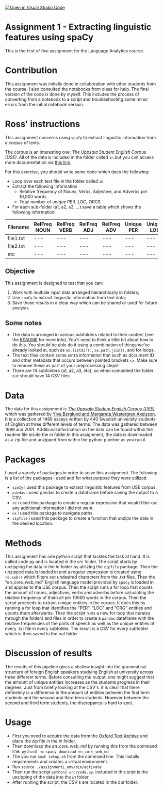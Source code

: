 [![Open in Visual Studio Code](https://classroom.github.com/assets/open-in-vscode-c66648af7eb3fe8bc4f294546bfd86ef473780cde1dea487d3c4ff354943c9ae.svg)](https://classroom.github.com/online_ide?assignment_repo_id=10145302&assignment_repo_type=AssignmentRepo)
# Assignment 1 - Extracting linguistic features using spaCy
This is the first of five assignment for the Language Analytics course.

# Contribution
This assignment was initially done in collaboration with other students from the course. I also consulted the notebooks from class for help. The final version of the code is done by myself. This includes the process of converting from a notebook to a script and troubleshooting some minor errors from the initial notebook version.

# Ross' instructions
This assignment concerns using ```spaCy``` to extract linguistic information from a corpus of texts.

The corpus is an interesting one: *The Uppsala Student English Corpus (USE)*. All of the data is included in the folder called ```in``` but you can access more documentation via [this link](https://ota.bodleian.ox.ac.uk/repository/xmlui/handle/20.500.12024/2457).

For this exercise, you should write some code which does the following:

- Loop over each text file in the folder called ```in```
- Extract the following information:
    - Relative frequency of Nouns, Verbs, Adjective, and Adverbs per 10,000 words
    - Total number of *unique* PER, LOC, ORGS
- For each sub-folder (a1, a2, a3, ...) save a table which shows the following information:

|Filename|RelFreq NOUN|RelFreq VERB|RelFreq ADJ|RelFreq ADV|Unique PER|Unique LOC|Unique ORG|
|---|---|---|---|---|---|---|---|
|file1.txt|---|---|---|---|---|---|---|
|file2.txt|---|---|---|---|---|---|---|
|etc|---|---|---|---|---|---|---|

## Objective

This assignment is designed to test that you can:

1. Work with multiple input data arranged hierarchically in folders;
2. Use ```spaCy``` to extract linguistic information from text data;
3. Save those results in a clear way which can be shared or used for future analysis

## Some notes
- The data is arranged in various subfolders related to their content (see the [README](in/README.md) for more info). You'll need to think a little bit about how to do this. You should be able do it using a combination of things we've already looked at, such as ```os.listdir()```, ```os.path.join()```, and for loops.
- The text files contain some extra information that such as document ID and other metadata that occurs between pointed brackets ```<>```. Make sure to remove these as part of your preprocessing steps!
- There are 14 subfolders (a1, a2, a3, etc), so when completed the folder ```out``` should have 14 CSV files.

# Data
The data for this assignment is [_The Uppsala Student English Corpus (USE)_](https://ota.bodleian.ox.ac.uk/repository/xmlui/handle/20.500.12024/2457) which was gathered by [Ylva Berglund and Margareta Westergren Axelsson](https://www.engelska.uu.se/research/english-language/electronic-resources/use/). It is a collection of 1489 essays written by 440 Swedish university students of English at three different levels of terms. The data was gathered between 1999 and 2001. Additional information on the data can be found within the readme file inside the _in_ folder.In this assignment, the data is downloaded as a zip file and unzipped from within the python pipeline as you run it. 

# Packages
I used a variety of packages in order to solve this assignment. The following is a list of the packages i used and for what purpose they were utilized.
* ```spaCy``` i used this package to extract linguistic features from USE corpus.
* ```pandas``` i used pandas to create a dataframe before saving the output to a CSV.
* ```re``` i used this package to create a regular expression that would filter out any additional information i did not want.
* ```os``` i used this package to navigate paths.
* ```zipfile``` i used this package to create a function that unzips the data in the desired location.

# Methods
This assignment has one python script that tackles the task at hand. It is called code.py and is located in the _src_ folder. The script starts by unzipping the data in the _in_ folder by utilizing the ```zipfile``` package. Then the unzipped data is loaded in and a regular expression is created using ```re.sub()``` which filters out undesired characters from the .txt files. Then the "en_core_web_md" English language model provided by ```spaCy``` is loaded in and applied to the USE corpus. Then the script runs a for loop that counts the amount of nouns, adjectives, verbs and adverbs before calculating the relative frequency of them all per 10000 words in the corpus. Then the script proceeds to extract unique entities in the corpus. It does this by running a for loop that identifies the "PER", "LOC" and "ORG" entities and counts them afterwards. Then the script runs a new for loop that iterates through the folders and files in order to create a ```pandas``` dataframe with the relative frequencies of the parts of speech as well as the unique entities of every .txt file in every subfolder. The result is a CSV for every subfolder which is then saved to the _out_ folder.

# Discussion of results
The results of this pipeline gives a shallow insight into the grammatical structure of foreign English speakers studying English at university across three different terms. Before consulting the output, one might suggest that the amount of unique entities increases as the students progress in their degrees. Just from briefly looking at the CSV's, it is clear that there definetely is a difference in the amount of entities between the first term students and the second and third term students. However between the second and third term students, the discrepancy is hard to spot.

# Usage 
* First you need to acquire the data from the [Oxford Text Archive](https://ota.bodleian.ox.ac.uk/repository/xmlui/handle/20.500.12024/2457) and place the zip file in the _in_ folder.
* Then download the _en_core_web_md_ by running this from the command line: ```python3 -m spacy download en_core_web_md```
* The you run ```bash setup.sh``` from the command line. This installs requirements and creates a virtual environment.
* Run ```source ./assignment1_env/bin/activate``` 
* Then run the script ```python3 src/code.py```. Included in this sript is the unzipping of the data into the _in_ folder.
* After running the script, the CSV's are located in the _out_ folder.
